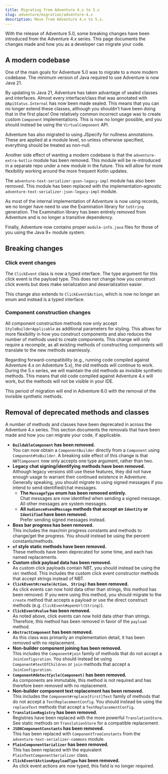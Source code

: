```yaml
---
title: Migrating from Adventure 4.x to 5.x
slug: adventure/migration/adventure-4.x
description: Move from Adventure 4.x to 5.x.
---
```


With the release of Adventure 5.0, some breaking changes have been introduced from the Adventure 4.x series.
This page documents the changes made and how you as a developer can migrate your code.

## A modern codebase
One of the main goals for Adventure 5.0 was to migrate to a more modern codebase.
The minimum version of Java required to use Adventure is now Java 21.

By updating to Java 21, Adventure has taken advantage of sealed classes and interfaces.
Almost every interface/class that was annotated with `@ApiStatus.Internal` has now been made sealed.
This means that you can no longer extend these classes, although you shouldn't have been doing that in the first place!
One relatively common incorrect usage was to create custom `Component` implementations.
This is now no longer possible, and you should instead be using the `VirtualComponent` API.

Adventure has also migrated to using JSpecify for nullness annotations.
These are applied at a module level, so unless otherwise specified, everything should be treated as non-null.

Another side effect of wanting a modern codebase is that the `adventure-extra-kotlin` module has been removed.
This module will be re-introduced in a separate repo under a new module in the future.
This will allow for more flexibility working around the more frequent Kotlin updates.

The `adventure-text-serializer-gson-legacy-impl` module has also been removed.
This module has been replaced with the implementation-agnostic `adventure-text-serializer-json-legacy-impl` module.

As most of the internal implementation of Adventure is now using records, we no longer have need to use the Examination library for `toString` generation.
The Examination library has been entirely removed from Adventure and is no longer a transitive dependency.

Finally, Adventure now contains proper `module-info.java` files for those of you using the Java 9+ module system.

## Breaking changes

### Click event changes

The `ClickEvent` class is now a typed interface.
The type argument for this click event is the payload type.
This does not change how you construct click events but does make serialization and deserialization easier.

This change also extends to `ClickEvent$Action`, which is now no longer an enum and instead is a typed interface.

### Component construction changes

All component construction methods now only accept `StyleBuilderApplicable` as additional parameters for styling.
This allows for more flexibility in how you construct components and also reduces the number of methods used to create components.
This change will only require a recompile, as all existing methods of constructing components will translate to the new methods seamlessly.

Regarding forward-compatibility (e.g., running code compiled against Adventure 4.x on Adventure 5.x), the old methods will continue to work.
During the 5.x series, we will maintain the old methods as invisible synthetic methods.
This means that old code compiled against Adventure 4.x will work, but the methods will not be visible in your IDE.

This period of migration will end in Adventure 6.0 with the removal of the invisible synthetic methods.

## Removal of deprecated methods and classes
A number of methods and classes have been deprecated in across the Adventure 4.x series.
This section documents the removals that have been made and how you can migrate your code, if applicable.

* **`BuildableComponent` has been removed.**\
  You can now obtain a `ComponentBuilder` directly from a `Component` using `Component#toBuilder`.
  A breaking side effect of this change is that `NBTComponent` now only accepts one type argument, rather than two.
* **Legacy chat signing/identifying methods have been removed.**\
  Although legacy versions still use these features, they did not have enough usage to warrant their continued existence in Adventure.
  Generally speaking, you should migrate to using signed messages if you intend to send identified/chat messages.
  * **The `MessageType` enum has been removed entirely.**\
    Chat messages are now identified when sending a signed message.
    All other messages are system messages.
  * **All `Audience#sendMessage` methods that accept an `Identity` or `Identified` have been removed.**\
    Prefer sending signed messages instead.
* **Boss bar progress has been removed.**\
  This includes the max/min progress constants and methods to change/get the progress.
  You should instead be using the percent constants/methods.
* **`of` style static methods have been removed.**\
  These methods have been deprecated for some time, and each has named replacements.
* **Custom click payload data has been removed.**\
  As custom click payloads contain NBT, you should instead be using the `nbt` method.
  This includes the custom click event constructor methods that accept strings instead of NBT.
* **`ClickEvent#create(Action, String)` has been removed.**\
  As click events can now hold data other than strings, this method has been removed.
  If you were using this method, you should migrate to the `create` method that accepts a payload or use the direct construct methods (e.g. `ClickEvent#openUrl(String)`).
* **`ClickEvent#value` has been removed.**\
  As noted above, click events can now hold data other than strings.
  Therefore, this method has been removed in favor of the `payload` method.
* **`AbstractComponent` has been removed.**\
  As this class was primarily an implementation detail, it has been removed with no replacement.
* **Non-builder component joining has been removed.**\
  This includes the `Component#join` family of methods that do not accept a `JoinConfiguration`.
  You should instead be using `Component#textOfChildren` or `join` methods that accept a `JoinConfiguration`.
* **`Component#detectCycle(Component)` has been removed.**\
  As components are immutable, this method is not required and has therefore been removed with no replacement.
* **Non-builder component text replacement has been removed.**\
  This includes the `Component#replace[First]Text` family of methods that do not accept a `TextReplacementConfig`.
  You should instead be using the `replaceText` methods that accept a `TextReplacementConfig`.
* **`TranslationRegistry` has been removed.**\
  Registries have been replaced with the more powerful `TranslationStore`.
  See static methods on `TranslationStore` for a compatible replacement.
* **`JSONComponentConstants` has been removed.**\
  This has been replaced with `ComponentTreeConstants` from the `adventure-text-serializer-commons` module.
* **`PlainComponentSerializer` has been removed.**\
  This has been replaced with the equivalent `PlainTextComponentSerializer` class.
* **`ClickEvent$Action#payloadType` has been removed.**\
  As click event actions are now typed, this field is no longer required.
